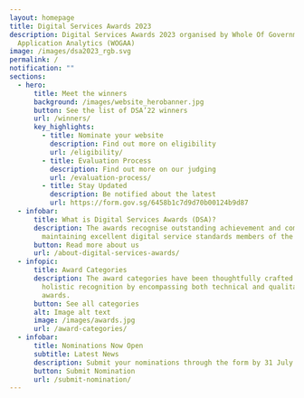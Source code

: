 ```yaml
---
layout: homepage
title: Digital Services Awards 2023
description: Digital Services Awards 2023 organised by Whole Of Government
  Application Analytics (WOGAA)
image: /images/dsa2023_rgb.svg
permalink: /
notification: ""
sections:
  - hero:
      title: Meet the winners
      background: /images/website_herobanner.jpg
      button: See the list of DSA’22 winners
      url: /winners/
      key_highlights:
        - title: Nominate your website
          description: Find out more on eligibility
          url: /eligibility/
        - title: Evaluation Process
          description: Find out more on our judging
          url: /evaluation-process/
        - title: Stay Updated
          description: Be notified about the latest
          url: https://form.gov.sg/6458b1c7d9d70b00124b9d87
  - infobar:
      title: What is Digital Services Awards (DSA)?
      description: The awards recognise outstanding achievement and commitment to
        maintaining excellent digital service standards members of the public.
      button: Read more about us
      url: /about-digital-services-awards/
  - infopic:
      title: Award Categories
      description: The award categories have been thoughtfully crafted to provide
        holistic recognition by encompassing both technical and qualitative
        awards.
      button: See all categories
      alt: Image alt text
      image: /images/awards.jpg
      url: /award-categories/
  - infobar:
      title: Nominations Now Open
      subtitle: Latest News
      description: Submit your nominations through the form by 31 July 2023, 6pm SGT.
      button: Submit Nomination
      url: /submit-nomination/
---
```

